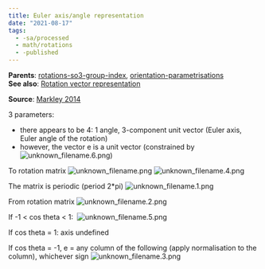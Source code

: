 ```yaml
---
title: Euler axis/angle representation
date: "2021-08-17"
tags:
  - -sa/processed
  - math/rotations
  - -published
---
```


**Parents**: [rotations-so3-group-index](rotations/rotations-so3-group-index.md), [orientation-parametrisations](orientation-parametrisations.md)    
**See also**: [Rotation vector representation](rotation-vector-representation.md)  

**Source**: [Markley 2014](markley-2014.md)

3 parameters:

*   there appears to be 4: 1 angle, 3-component unit vector (Euler axis, Euler angle of the rotation)
*   however, the vector e is a unit vector (constrained by ![unknown_filename.6.png](studienarbeit/_resources/Euler_axis_angle_representation.resources/unknown_filename.6.png))

To rotation matrix
![unknown_filename.png](studienarbeit/_resources/Euler_axis_angle_representation.resources/unknown_filename.png)
![unknown_filename.4.png](studienarbeit/_resources/Euler_axis_angle_representation.resources/unknown_filename.4.png)

The matrix is periodic (period 2\*pi)
![unknown_filename.1.png](studienarbeit/_resources/Euler_axis_angle_representation.resources/unknown_filename.1.png)

From rotation matrix
![unknown_filename.2.png](studienarbeit/_resources/Euler_axis_angle_representation.resources/unknown_filename.2.png)

If -1 < cos theta < 1: 
![unknown_filename.5.png](studienarbeit/_resources/Euler_axis_angle_representation.resources/unknown_filename.5.png)

If cos theta = 1: axis undefined

If cos theta = -1, e = any column of the following (apply normalisation to the column), whichever sign
![unknown_filename.3.png](studienarbeit/_resources/Euler_axis_angle_representation.resources/unknown_filename.3.png)

